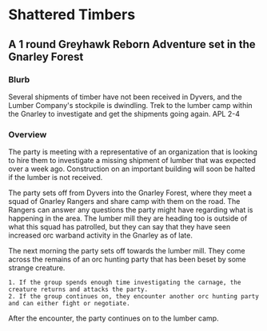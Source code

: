 # Shattered Timbers
## A 1 round Greyhawk Reborn Adventure set in the Gnarley Forest

### Blurb
Several shipments of timber have not been received in Dyvers, and the Lumber Company's stockpile is dwindling. Trek to the lumber camp within the Gnarley to investigate and get the shipments going again.
APL 2-4

### Overview
The party is meeting with a representative of an organization that is looking to hire them to investigate a missing shipment of lumber that was expected over a week ago.
Construction on an important building will soon be halted if the lumber is not received.

The party sets off from Dyvers into the Gnarley Forest, where they meet a squad of Gnarley Rangers and share camp with them on the road. 
The Rangers can answer any questions the party might have regarding what is happening in the area. The lumber mill they are heading too is outside of what this squad has patrolled, but they can say that they have seen increased orc warband activity in the Gnarley as of late.

The next morning the party sets off towards the lumber mill. They come across the remains of an orc hunting party that has been beset by some strange creature.
	
	1. If the group spends enough time investigating the carnage, the creature returns and attacks the party.
	2. If the group continues on, they encounter another orc hunting party and can either fight or negotiate.

After the encounter, the party continues on to the lumber camp.

 

